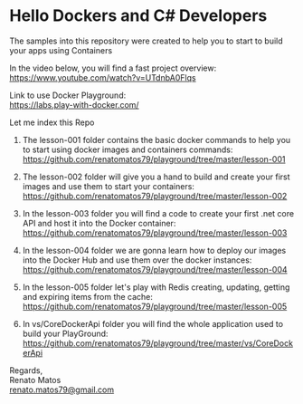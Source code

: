 # Hello Dockers and C# Developers
The samples into this repository were created to help you to start to build your apps using Containers

In the video below, you will find a fast project overview: <br>
https://www.youtube.com/watch?v=UTdnbA0Flqs

Link to use Docker Playground: <br>
https://labs.play-with-docker.com/

Let me index this Repo
1. The lesson-001 folder contains the basic docker commands to help you to start using docker images and containers commands: <br>
https://github.com/renatomatos79/playground/tree/master/lesson-001

1. The lesson-002 folder will give you a hand to build and create your first images and use them to start your containers: <br>
https://github.com/renatomatos79/playground/tree/master/lesson-002

1. In the lesson-003 folder you will find a code to create your first .net core API and host it into the Docker container: <br>
https://github.com/renatomatos79/playground/tree/master/lesson-003

1. In the lesson-004 folder we are gonna learn how to deploy our images into the Docker Hub and use them over the docker instances: <br>
https://github.com/renatomatos79/playground/tree/master/lesson-004

1. In the lesson-005 folder let's play with Redis creating, updating, getting and expiring items from the cache: <br>
https://github.com/renatomatos79/playground/tree/master/lesson-005

1. In vs/CoreDockerApi folder you will find the whole application used to build your PlayGround: <br>
https://github.com/renatomatos79/playground/tree/master/vs/CoreDockerApi

Regards, <br>
Renato Matos <br>
renato.matos79@gmail.com
